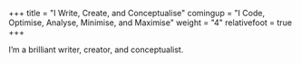 +++
title = "I Write, Create, and Conceptualise"
comingup = "I Code, Optimise, Analyse, Minimise, and Maximise"
weight = "4"
relativefoot = true
+++

I’m a brilliant writer, creator, and conceptualist.